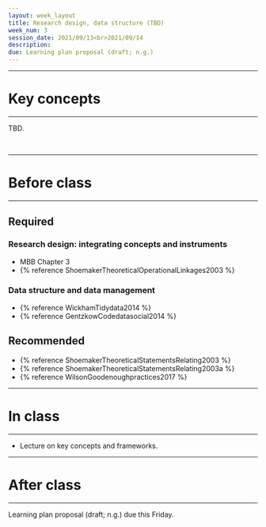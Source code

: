 ```yaml
---
layout: week_layout
title: Research design, data structure (TBD)
week_num: 3
session_date: 2021/09/13<br>2021/09/14
description:
due: Learning plan proposal (draft; n.g.)
---
```


---
# Key concepts
---

TBD.

<br>

---
# Before class
---

## Required

### Research design: integrating concepts and instruments

- MBB Chapter 3
- {% reference ShoemakerTheoreticalOperationalLinkages2003 %}

### Data structure and data management

- {% reference WickhamTidydata2014 %}
- {% reference GentzkowCodedatasocial2014 %}

## Recommended

- {% reference ShoemakerTheoreticalStatementsRelating2003 %}
- {% reference ShoemakerTheoreticalStatementsRelating2003a %}
- {% reference WilsonGoodenoughpractices2017 %}

---
# In class
---

- Lecture on key concepts and frameworks.

---
# After class
---

Learning plan proposal (draft; n.g.) due this Friday.